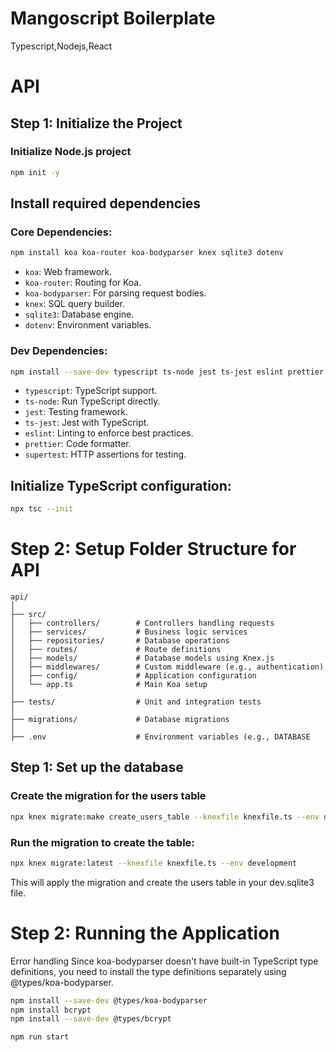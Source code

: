 # Mangoscript Boilerplate
Typescript,Nodejs,React



# API

## Step 1: Initialize the Project

### Initialize Node.js project

```bash
npm init -y
```

## Install required dependencies

### Core Dependencies:

```bash
npm install koa koa-router koa-bodyparser knex sqlite3 dotenv
```

- ``koa``: Web framework.
- ``koa-router``: Routing for Koa.
- ``koa-bodyparser``: For parsing request bodies.
- ``knex``: SQL query builder.
- ``sqlite3``: Database engine.
- ``dotenv``: Environment variables.



### Dev Dependencies:

```bash
npm install --save-dev typescript ts-node jest ts-jest eslint prettier supertest @types/jest @types/koa @types/koa-router @types/supertest
```

- ``typescript``: TypeScript support.
- ``ts-node``: Run TypeScript directly.
- ``jest``: Testing framework.
- ``ts-jest``: Jest with TypeScript.
- ``eslint``: Linting to enforce best practices.
- ``prettier``: Code formatter.
- ``supertest``: HTTP assertions for testing.




## Initialize TypeScript configuration:

```bash
npx tsc --init
```


# Step 2: Setup Folder Structure for API

```
api/
│
├── src/
│   ├── controllers/        # Controllers handling requests
│   ├── services/           # Business logic services
│   ├── repositories/       # Database operations
│   ├── routes/             # Route definitions
│   ├── models/             # Database models using Knex.js
│   ├── middlewares/        # Custom middleware (e.g., authentication)
│   ├── config/             # Application configuration
│   └── app.ts              # Main Koa setup
│
├── tests/                  # Unit and integration tests
│
├── migrations/             # Database migrations
│
├── .env                    # Environment variables (e.g., DATABASE
```

## Step 1: Set up the database

### Create the migration for the users table

```bash
npx knex migrate:make create_users_table --knexfile knexfile.ts --env development
```

### Run the migration to create the table:

```bash
npx knex migrate:latest --knexfile knexfile.ts --env development

```

This will apply the migration and create the users table in your dev.sqlite3 file.

# Step 2: Running the Application

Error handling
Since koa-bodyparser doesn't have built-in TypeScript type definitions, you need to install the type definitions separately using @types/koa-bodyparser.

```bash
npm install --save-dev @types/koa-bodyparser
npm install bcrypt
npm install --save-dev @types/bcrypt
```

```bash
npm run start
```